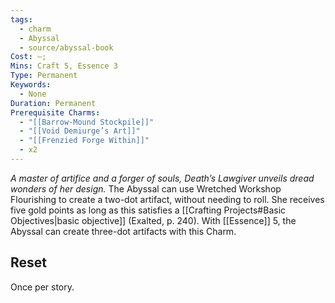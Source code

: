 ```yaml
---
tags:
  - charm
  - Abyssal
  - source/abyssal-book
Cost: —;
Mins: Craft 5, Essence 3
Type: Permanent
Keywords:
  - None
Duration: Permanent
Prerequisite Charms:
  - "[[Barrow-Mound Stockpile]]"
  - "[[Void Demiurge’s Art]]"
  - "[[Frenzied Forge Within]]"
  - x2
---
```

*A master of artifice and a forger of souls, Death’s Lawgiver unveils dread wonders of her design.*
The Abyssal can use Wretched Workshop Flourishing to create a two-dot artifact, without needing to roll.
She receives five gold points as long as this satisfies a [[Crafting Projects#Basic Objectives|basic objective]] (Exalted, p. 240).
With [[Essence]] 5, the Abyssal can create three-dot artifacts with this Charm.
## Reset 
Once per story.
